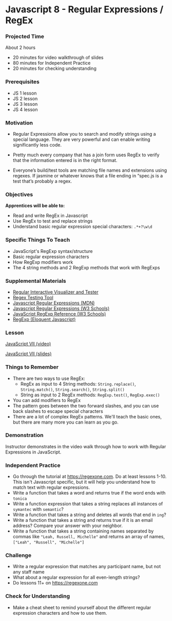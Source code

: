 # Javascript 8 - Regular Expressions / RegEx

### Projected Time
About 2 hours
- 20 minutes for video walkthrough of slides
- 80 minutes for Independent Practice
- 20 minutes for checking understanding

### Prerequisites
- JS 1 lesson
- JS 2 lesson
- JS 3 lesson
- JS 4 lesson

### Motivation
- Regular Expressions allow you to search and modify strings using a special language. They are very powerful and can enable writing significantly less code.

- Pretty much every company that has a join form uses RegEx to verify that the information entered is in the right format.

- Everyone’s build/test tools are matching file names and extensions using regexes. If jasmine or whatever knows that a file ending in “spec.js is a test that’s probably a regex.

### Objectives
**Apprentices will be able to:**
- Read and write RegEx in Javascript
- Use RegEx to test and replace strings
- Understand basic regular expression special characters: `.*+?\w\d`

### Specific Things To Teach
- JavaScript's RegExp syntax/structure
- Basic regular expression characters
- How RegExp modifiers work
- The 4 string methods and 2 RegExp methods that work with RegExps

### Supplemental Materials
- [Regular Interactive Visualizer and Tester](https://regexr.com/)
- [Regex Testing Tool](https://www.regextester.com/)
- [Javascript Regular Expressions (MDN)](https://developer.mozilla.org/en-US/docs/Web/JavaScript/Guide/Regular_Expressions)
- [Javascript Regular Expressions (W3 Schools)](https://www.w3schools.com/js/js_regexp.asp)
- [JavaScript RegExp Reference (W3 Schools)](https://www.w3schools.com/jsref/jsref_obj_regexp.asp)
- [RegExp (Eloquent Javascript)](https://eloquentjavascript.net/09_regexp.html)

### Lesson

[JavaScript VII (video)](https://drive.google.com/file/d/1PD6DsnHn2PdSdI_HoDyWY-HuNeb3P7Ub/view?usp=sharing)

[JavaScript VII (slides)](https://docs.google.com/presentation/d/16X4u-tyy_Vdo7lp3jUEXAsi24lpkQ6H5GYVxqWI0s3c/edit#slide=id.p)

### Things to Remember
- There are two ways to use RegEx: 
	- RegEx as input to 4 String methods: `String.replace()`, `String.match()`, `String.search()`, `String.split()`
	- String as input to 2 RegEx methods: `RegExp.test()`, `RegExp.exec()`
- You can add modifiers to RegEx
- The pattern goes between the two forward slashes, and you can use back slashes to escape special characters
- There are a lot of complex RegEx patterns. We'll teach the basic ones, but there are many more you can learn as you go. 

### Demonstration
Instructor demonstrates in the video walk through how to work with Regular Expressions in JavaScript.

### Independent Practice
- Go through the tutorial at https://regexone.com. Do at least lessons 1-10. This isn't Javascript specific, but it will help you understand how to match text with regular expressions.
- Write a function that takes a word and returns true if the word ends with `tonica`
- Write a function expression that takes a string replaces all instances of `symantec` with `semantic`?
- Write a function that takes a string and deletes all words that end in `ing`?
- Write a function that takes a string and returns true if it is an email address? Compare your answer with your neighbor.
- Write a function that takes a string containing names separated by commas like `"Leah, Russell, Michelle"` and returns an array of names, `["Leah", "Russell", "Michelle"]`

### Challenge
- Write a regular expression that matches any participant name, but not any staff name
- What about a regular expression for all even-length strings?
- Do lessons 11+ on https://regexone.com

### Check for Understanding
- Make a cheat sheet to remind yourself about the different regular expression characters and how to use them.

